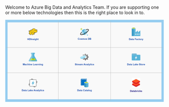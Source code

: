 Welcome to Azure Big Data and Analytics Team. If you are supporting one or more below technologies then this is the right place to look in to.


![Azure-BigData-Analytics.png](/.attachments/Azure-BigData-Analytics-c4afc24c-7436-4f18-8aba-e895c34a8e11.png)



